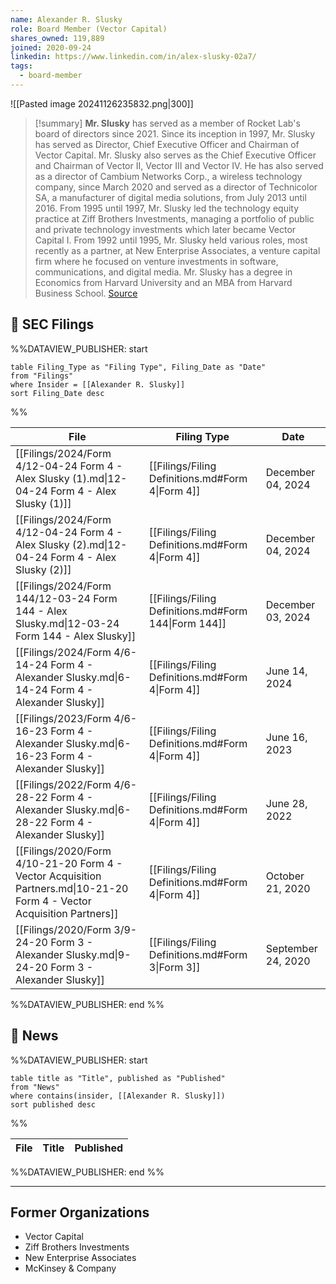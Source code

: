 ```yaml
---
name: Alexander R. Slusky
role: Board Member (Vector Capital)
shares_owned: 119,889
joined: 2020-09-24
linkedin: https://www.linkedin.com/in/alex-slusky-02a7/
tags:
  - board-member
---
```


![[Pasted image 20241126235832.png|300]]

>[!summary]
**Mr. Slusky** has served as a member of Rocket Lab's board of directors since 2021. Since its inception in 1997, Mr. Slusky has served as Director, Chief Executive Officer and Chairman of Vector Capital. Mr. Slusky also serves as the Chief Executive Officer and Chairman of Vector II, Vector III and Vector IV. He has also served as a director of Cambium Networks Corp., a wireless technology company, since March 2020 and served as a director of Technicolor SA, a manufacturer of digital media solutions, from July 2013 until 2016. From 1995 until 1997, Mr. Slusky led the technology equity practice at Ziff Brothers Investments, managing a portfolio of public and private technology investments which later became Vector Capital I. From 1992 until 1995, Mr. Slusky held various roles, most recently as a partner, at New Enterprise Associates, a venture capital firm where he focused on venture investments in software, communications, and digital media. Mr. Slusky has a degree in Economics from Harvard University and an MBA from Harvard Business School.
[Source](https://www.rocketlabusa.com/about/team/)

## 💼 SEC Filings
%%DATAVIEW_PUBLISHER: start
```
table Filing_Type as "Filing Type", Filing_Date as "Date"
from "Filings"
where Insider = [[Alexander R. Slusky]]
sort Filing_Date desc

```
%%

| File                                                                                                                    | Filing Type                                          | Date               |
| ----------------------------------------------------------------------------------------------------------------------- | ---------------------------------------------------- | ------------------ |
| [[Filings/2024/Form 4/12-04-24 Form 4 - Alex Slusky (1).md\|12-04-24 Form 4 - Alex Slusky (1)]]                         | [[Filings/Filing Definitions.md#Form 4\|Form 4]]     | December 04, 2024  |
| [[Filings/2024/Form 4/12-04-24 Form 4 - Alex Slusky (2).md\|12-04-24 Form 4 - Alex Slusky (2)]]                         | [[Filings/Filing Definitions.md#Form 4\|Form 4]]     | December 04, 2024  |
| [[Filings/2024/Form 144/12-03-24 Form 144 - Alex Slusky.md\|12-03-24 Form 144 - Alex Slusky]]                           | [[Filings/Filing Definitions.md#Form 144\|Form 144]] | December 03, 2024  |
| [[Filings/2024/Form 4/6-14-24 Form 4 - Alexander Slusky.md\|6-14-24 Form 4 - Alexander Slusky]]                         | [[Filings/Filing Definitions.md#Form 4\|Form 4]]     | June 14, 2024      |
| [[Filings/2023/Form 4/6-16-23 Form 4 - Alexander Slusky.md\|6-16-23 Form 4 - Alexander Slusky]]                         | [[Filings/Filing Definitions.md#Form 4\|Form 4]]     | June 16, 2023      |
| [[Filings/2022/Form 4/6-28-22 Form 4 - Alexander Slusky.md\|6-28-22 Form 4 - Alexander Slusky]]                         | [[Filings/Filing Definitions.md#Form 4\|Form 4]]     | June 28, 2022      |
| [[Filings/2020/Form 4/10-21-20 Form 4 - Vector Acquisition Partners.md\|10-21-20 Form 4 - Vector Acquisition Partners]] | [[Filings/Filing Definitions.md#Form 4\|Form 4]]     | October 21, 2020   |
| [[Filings/2020/Form 3/9-24-20 Form 3 - Alexander Slusky.md\|9-24-20 Form 3 - Alexander Slusky]]                         | [[Filings/Filing Definitions.md#Form 3\|Form 3]]     | September 24, 2020 |

%%DATAVIEW_PUBLISHER: end %%

## 📰 News
%%DATAVIEW_PUBLISHER: start
```
table title as "Title", published as "Published"
from "News"
where contains(insider, [[Alexander R. Slusky]])
sort published desc
```
%%

| File | Title | Published |
| ---- | ----- | --------- |

%%DATAVIEW_PUBLISHER: end %%


---
## Former Organizations

-  Vector Capital
-  Ziff Brothers Investments
-  New Enterprise Associates
-  McKinsey & Company